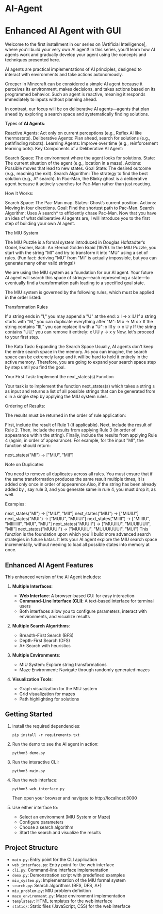 # AI-Agent
# Enhanced AI Agent with GUI
Welcome to the first installment in our series on [Artificial Intelligence], where you'll build your very own AI agent! In this series, you'll learn how AI agents work and gradually develop your agent using the concepts and techniques presented here.

AI agents are practical implementations of AI principles, designed to interact with environments and take actions autonomously.

Creeper in Minecraft can be considered a simple AI agent because it perceives its environment, makes decisions, and takes actions based on its programmed behavior. Such an agent is reactive, meaning it responds immediately to inputs without planning ahead.

In contrast, our focus will be on deliberative AI agents—agents that plan ahead by exploring a search space and systematically finding solutions.

Types of **AI Agents**:

Reactive Agents: Act only on current perceptions (e.g., Reflex AI like thermostats).
Deliberative Agents: Plan ahead, search for solutions (e.g., pathfinding robots).
Learning Agents: Improve over time (e.g., reinforcement learning bots).
Key Components of a Deliberative AI Agent:

Search Space: The environment where the agent looks for solutions.
State: The current situation of the agent (e.g., location in a maze).
Actions: Possible moves that lead to new states.
Goal State: The desired outcome (e.g., reaching the exit).
Search Algorithm: The strategy to find the best solution (e.g., A* search).
In Pac-Man, the Blinky ghost is a deliberative agent because it actively searches for Pac-Man rather than just reacting.

How It Works:

Search Space: The Pac-Man map.
States: Ghost’s current position.
Actions: Moving in four directions.
Goal: Find the shortest path to Pac-Man.
Search Algorithm: Uses A search* to efficiently chase Pac-Man.
Now that you have an idea of what deliberative AI agents are, I will introduce you to the first step of building your own AI agent.

The MIU System

The MIU Puzzle is a formal system introduced in Douglas Hofstadter’s Gödel, Escher, Bach: An Eternal Golden Braid (1979). In the MIU Puzzle, you start with the string "MI" and try to transform it into "MU" using a set of rules. (Fun fact: deriving "MU" from "MI" is actually impossible, but you can generate many other valid strings!)

We are using the MIU system as a foundation for our AI agent. Your future AI agent will search this space of strings—each representing a state—to eventually find a transformation path leading to a specified goal state.

The MIU system is governed by the following rules, which must be applied in the order listed:

Transformation Rules

If a string ends in "I," you may append a "U" at the end: x I → x IU
If a string starts with "M," you can duplicate everything after "M": M x → M x x
If the string contains "III," you can replace it with a "U": x III y → x U y
If the string contains "UU," you can remove it entirely: x UU y → x y
Now, let's proceed to your first step.

The Kata Task: Expanding the Search Space
Usually, AI agents don't keep the entire search space in the memory. As you can imagine, the search space can be extremely large and it will be hard to hold it entirely in the active memory. Therefore, you are going to expand your search space step by step until you find the goal.

Your First Task: Implement the next_states(s) Function

Your task is to implement the function next_states(s) which takes a string s as input and returns a list of all possible strings that can be generated from s in a single step by applying the MIU system rules.

Ordering of Results:

The results must be returned in the order of rule application:

First, include the result of Rule 1 (if applicable).
Next, include the result of Rule 2.
Then, include the results from applying Rule 3 (in order of appearance within the string).
Finally, include the results from applying Rule 4 (again, in order of appearance).
For example, for the input "MI", the function should return:

next_states("MI") → ["MIU", "MII"]

Note on Duplicates:

You need to remove all duplicates across all rules. You must ensure that if the same transformation produces the same result multiple times, it is added only once in order of appearence.Also, if the string has been already added by , say rule 3, and you generate same in rule 4, you must drop it, as well.

Examples:

next_states("MI") → ["MIU", "MII"]
next_states("MIU") → ["MIUIU"]
next_states("MUI") → ["MUIU", "MUIUI"]
next_states("MIIII") → ["MIIIIU", "MIIIIIIII", "MUI", "MIU"]
next_states("MUUII") → ["MUUIIU", "MUUIIUUII", "MII"]
next_states("MUUUI") → ["MUUUIU", "MUUUIUUUI", "MUI"]
This function is the foundation upon which you'll build more advanced search strategies in future katas. It lets your AI agent explore the MIU search space incrementally, without needing to load all possible states into memory at once.

## Enhanced AI Agent Features

This enhanced version of the AI Agent includes:

1. **Multiple Interfaces**:
   - **Web Interface**: A browser-based GUI for easy interaction
   - **Command-Line Interface (CLI)**: A text-based interface for terminal users
   - Both interfaces allow you to configure parameters, interact with environments, and visualize results

2. **Multiple Search Algorithms**:
   - Breadth-First Search (BFS)
   - Depth-First Search (DFS)
   - A* Search with heuristics

3. **Multiple Environments**:
   - MIU System: Explore string transformations
   - Maze Environment: Navigate through randomly generated mazes

4. **Visualization Tools**:
   - Graph visualization for the MIU system
   - Grid visualization for mazes
   - Path highlighting for solutions

## Getting Started

1. Install the required dependencies:
   ```
   pip install -r requirements.txt
   ```

2. Run the demo to see the AI agent in action:
   ```
   python3 demo.py
   ```

3. Run the interactive CLI:
   ```
   python3 main.py
   ```

4. Run the web interface:
   ```
   python3 web_interface.py
   ```
   Then open your browser and navigate to http://localhost:8000

5. Use either interface to:
   - Select an environment (MIU System or Maze)
   - Configure parameters
   - Choose a search algorithm
   - Start the search and visualize the results

## Project Structure

- `main.py`: Entry point for the CLI application
- `web_interface.py`: Entry point for the web interface
- `cli.py`: Command-line interface implementation
- `demo.py`: Demonstration script with predefined examples
- `miu_system.py`: Implementation of the MIU formal system
- `search.py`: Search algorithms (BFS, DFS, A*)
- `miu_problem.py`: MIU problem definition
- `maze_environment.py`: Maze environment implementation
- `templates/`: HTML templates for the web interface
- `static/`: Static files (JavaScript, CSS) for the web interface
